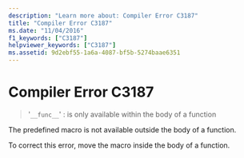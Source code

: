 ```yaml
---
description: "Learn more about: Compiler Error C3187"
title: "Compiler Error C3187"
ms.date: "11/04/2016"
f1_keywords: ["C3187"]
helpviewer_keywords: ["C3187"]
ms.assetid: 9d2ebf55-1a6a-4087-bf5b-5274baae6351
---
```

# Compiler Error C3187

> '`__func__`' : is only available within the body of a function

The predefined macro is not available outside the body of a function.

To correct this error, move the macro inside the body of a function.
